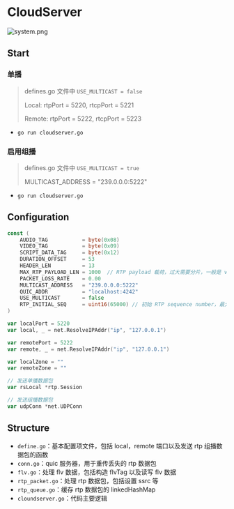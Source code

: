 # CloudServer

![system.png](https://s2.loli.net/2022/10/04/q2GfX9DdxPhsACH.png)

## Start

### 单播
> defines.go 文件中 `USE_MULTICAST = false`
>
> Local: rtpPort = 5220, rtcpPort = 5221
>
> Remote: rtpPort = 5222, rtcpPort = 5223
- `go run cloudserver.go`



### 启用组播
> defines.go 文件中 `USE_MULTICAST = true`
>
> MULTICAST_ADDRESS   = "239.0.0.0:5222"

- `go run cloudserver.go`



## Configuration

```go
const (
	AUDIO_TAG           = byte(0x08)
	VIDEO_TAG           = byte(0x09)
	SCRIPT_DATA_TAG     = byte(0x12)
	DURATION_OFFSET     = 53
	HEADER_LEN          = 13
	MAX_RTP_PAYLOAD_LEN = 1000	// RTP payload 载荷，过大需要分片，一般是 video metadat
	PACKET_LOSS_RATE    = 0.00
	MULTICAST_ADDRESS   = "239.0.0.0:5222"
	QUIC_ADDR           = "localhost:4242"
	USE_MULTICAST       = false
	RTP_INITIAL_SEQ     = uint16(65000)	// 初始 RTP sequence number，最大为 65535，rtp 库自动维护
)

var localPort = 5220
var local, _ = net.ResolveIPAddr("ip", "127.0.0.1")

var remotePort = 5222
var remote, _ = net.ResolveIPAddr("ip", "127.0.0.1")

var localZone = ""
var remoteZone = ""

// 发送单播数据包
var rsLocal *rtp.Session

// 发送组播数据包
var udpConn *net.UDPConn
```



## Structure

- `define.go`：基本配置项文件，包括 local，remote 端口以及发送 rtp 组播数据包的函数
- `conn.go`：quic 服务器，用于重传丢失的 rtp 数据包
- `flv.go`：处理 flv 数据，包括构造 flvTag 以及读写 flv 数据
- `rtp_packet.go`：处理 rtp 数据包，包括设置 ssrc 等
- `rtp_queue.go`：缓存 rtp 数据包的 linkedHashMap
- `cloundserver.go`：代码主要逻辑
